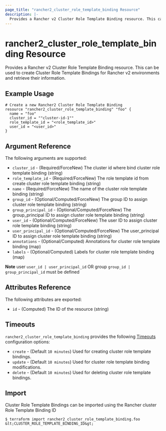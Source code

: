 ```yaml
---
page_title: "rancher2_cluster_role_template_binding Resource"
description: |-
  Provides a Rancher v2 Cluster Role Template Binding resource. This can be used to create Cluster Role Template Bindings for Rancher v2 environments and retrieve their information.
---
```


# rancher2\_cluster\_role\_template\_binding Resource

Provides a Rancher v2 Cluster Role Template Binding resource. This can be used to create Cluster Role Template Bindings for Rancher v2 environments and retrieve their information.

## Example Usage

```hcl
# Create a new Rancher2 Cluster Role Template Binding
resource "rancher2_cluster_role_template_binding" "foo" {
  name = "foo"
  cluster_id = ""cluster-id-1""
  role_template_id = "<role_template_id>"
  user_id = "<user_id>"
}
```

## Argument Reference

The following arguments are supported:

* `cluster_id` - (Required/ForceNew) The cluster id where bind cluster role template binding (string)
* `role_template_id` - (Required/ForceNew) The role template id from create cluster role template binding (string)
* `name` - (Required/ForceNew) The name of the cluster role template binding (string)
* `group_id` - (Optional/Computed/ForceNew) The group ID to assign cluster role template binding (string)
* `group_principal_id` - (Optional/Computed/ForceNew) The group_principal ID to assign cluster role template binding (string)
* `user_id` - (Optional/Computed/ForceNew) The user ID to assign cluster role template binding (string)
* `user_principal_id` - (Optional/Computed/ForceNew) The user_principal ID to assign cluster role template binding (string)
* `annotations` - (Optional/Computed) Annotations for cluster role template binding (map)
* `labels` - (Optional/Computed) Labels for cluster role template binding (map)

**Note** user `user_id | user_principal_id` OR group `group_id | group_principal_id` must be defined

## Attributes Reference

The following attributes are exported:

* `id` - (Computed) The ID of the resource (string)

## Timeouts

`rancher2_cluster_role_template_binding` provides the following
[Timeouts](https://www.terraform.io/docs/configuration/resources.html#operation-timeouts) configuration options:

- `create` - (Default `10 minutes`) Used for creating cluster role template bindings.
- `update` - (Default `10 minutes`) Used for cluster role template binding modifications.
- `delete` - (Default `10 minutes`) Used for deleting cluster role template bindings.

## Import

Cluster Role Template Bindings can be imported using the Rancher cluster Role Template Binding ID

```
$ terraform import rancher2_cluster_role_template_binding.foo &lt;CLUSTER_ROLE_TEMPLATE_BINDING_ID&gt;
```
